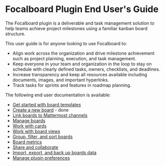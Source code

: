 # Focalboard Plugin End User's Guide

The Focalboard plugin is a deliverable and task management solution to help teams achieve project milestones using a familiar kanban board structure.

This user guide is for anyone looking to use Focalboard to:
- Align work across the organization and drive milestone achievement such as project planning, execution, and task management.
- Keep everyone in your team and organization in the loop to stay on schedule with clearly defined tasks, owners, checklists, and deadlines.
- Increase transparency and keep all resources available including documents, images, and important hyperlinks.
- Track tasks for sprints and features in roadmap planning.

The following end user documentation is available:

- [Get started with board templates](get-started-with-board-templates.md)
- [Create a new board](create-new-board.md) - done
- [Link boards to Mattermost channels](link-boards-to-mattermost-channels.md)
- [Manage boards](manage-boards.md)
- [Work with cards](work-with-cards.md)
- [Work with board views](work-with-board-views.md)
- [Group, filter, and sort boards](group-filter-sort-boards.md)
- [Board metrics](board-metrics.md)
- [Share and collaborate](share-collaborate.md)
- [Import, export, and back up boards data](import-export-backup-data.md)
- [Manage plugin preferences](manage-plugin-preferences.md)

